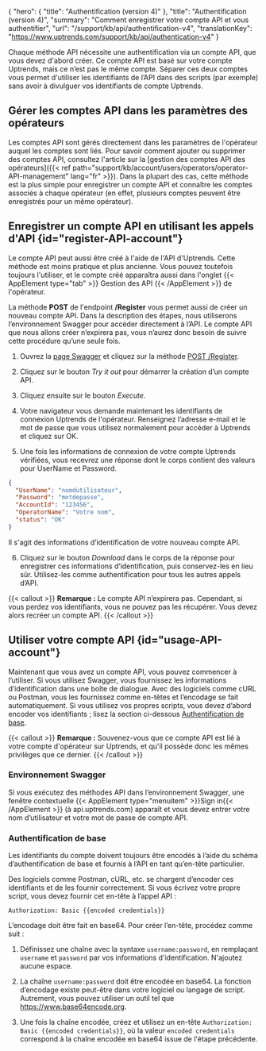{
  "hero": {
"title": "Authentification (version 4)"
  },
"title": "Authentification (version 4)",
"summary": "Comment enregistrer votre compte API et vous authentifier",
  "url": "/support/kb/api/authentification-v4",
  "translationKey": "https://www.uptrends.com/support/kb/api/authentication-v4"
}

Chaque méthode API nécessite une authentification via un compte API, que vous devez d'abord créer. Ce compte API est basé sur votre compte Uptrends, mais ce n’est pas le même compte. Séparer ces deux comptes vous permet d'utiliser les identifiants de l’API dans des scripts (par exemple) sans avoir à divulguer vos identifiants de compte Uptrends.

## Gérer les comptes API dans les paramètres des opérateurs

Les comptes API sont gérés directement dans les paramètres de l'opérateur auquel les comptes sont liés. Pour savoir comment ajouter ou supprimer des comptes API, consultez l'article sur la [gestion des comptes API des opérateurs]({{< ref path="support/kb/account/users/operators/operator-API-management" lang="fr" >}}). Dans la plupart des cas, cette méthode est la plus simple pour enregistrer un compte API et connaître les comptes associés à chaque opérateur (en effet, plusieurs comptes peuvent être enregistrés pour un même opérateur).

## Enregistrer un compte API en utilisant les appels d'API {id="register-API-account"}

Le compte API peut aussi être créé à l'aide de l'API d'Uptrends. Cette méthode est moins pratique et plus ancienne. Vous pouvez toutefois toujours l'utiliser, et le compte créé apparaîtra aussi dans l'onglet {{< AppElement type="tab" >}} Gestion des API {{< /AppElement >}} de l'opérateur.

La méthode **POST** de l'endpoint **/Register** vous permet aussi de créer un nouveau compte API. Dans la description des étapes, nous utiliserons l’environnement Swagger pour accéder directement à l’API. Le compte API que nous allons créer n’expirera pas, vous n’aurez donc besoin de suivre cette procédure qu’une seule fois.

1. Ouvrez la [page Swagger](https://api.uptrends.com/v4/swagger/) et cliquez sur la méthode [POST /Register](https://api.uptrends.com/v4/swagger/index.html?url=/v4/swagger/v1/swagger.json#/Register/Register_Post%20).

2. Cliquez sur le bouton *Try it out* pour démarrer la création d’un compte API.

3. Cliquez ensuite sur le bouton *Execute*.

4. Votre navigateur vous demande maintenant les identifiants de connexion Uptrends de l'opérateur. Renseignez l’adresse e-mail et le mot de passe que vous utilisez normalement pour accéder à Uptrends et cliquez sur OK.

5. Une fois les informations de connexion de votre compte Uptrends vérifiées, vous recevrez une réponse dont le corps contient des valeurs pour UserName et Password.

```json
{
  "UserName": "nomdutilisateur",
  "Password": "motdepasse",
  "AccountId": "123456",
  "OperatorName": "Votre nom",
  "status": "OK"
}
```
                      
Il s'agit des informations d’identification de votre nouveau compte API.

6. Cliquez sur le bouton *Download* dans le corps de la réponse pour enregistrer ces informations d’identification, puis conservez-les en lieu sûr. Utilisez-les comme authentification pour tous les autres appels d’API.

{{< callout >}}
**Remarque :** Le compte API n’expirera pas. Cependant, si vous perdez vos identifiants, vous ne pouvez pas les récupérer. Vous devez alors recréer un compte API.
{{< /callout >}}

## Utiliser votre compte API {id="usage-API-account"}

Maintenant que vous avez un compte API, vous pouvez commencer à l’utiliser. Si vous utilisez Swagger, vous fournissez les informations d’identification dans une boîte de dialogue. Avec des logiciels comme cURL ou Postman, vous les fournissez comme en-têtes et l’encodage se fait automatiquement. Si vous utilisez vos propres scripts, vous devez d’abord encoder vos identifiants ; lisez la section ci-dessous [Authentification de base](#basic-authentication).

{{< callout >}}
**Remarque :** Souvenez-vous que ce compte API est lié à votre compte d'opérateur sur Uptrends, et qu'il possède donc les mêmes privilèges que ce dernier.
{{< /callout >}}

### Environnement Swagger

Si vous exécutez des méthodes API dans l’environnement Swagger, une fenêtre contextuelle {{< AppElement type="menuitem" >}}Sign in{{< /AppElement >}} (à api.uptrends.com) apparaît et vous devez entrer votre nom d’utilisateur et votre mot de passe de compte API.

### Authentification de base

Les identifiants du compte doivent toujours être encodés à l’aide du schéma d’authentification de base et fournis à l’API en tant qu’en-tête particulier.

Des logiciels comme Postman, cURL, etc. se chargent d’encoder ces identifiants et de les fournir correctement. Si vous écrivez votre propre script, vous devez fournir cet en-tête à l’appel API :

`Authorization: Basic {{encoded credentials}}`

L’encodage doit être fait en base64. Pour créer l’en-tête, procédez comme suit :

1. Définissez une chaîne avec la syntaxe `username:password`, en remplaçant `username` et `password` par vos informations d'identification. N'ajoutez aucune espace.

2. La chaîne `username:password` doit être encodée en base64. La fonction d’encodage existe peut-être dans votre logiciel ou langage de script. Autrement, vous pouvez utiliser un outil tel que https://www.base64encode.org.

3. Une fois la chaîne encodée, créez et utilisez un en-tête `Authorization: Basic {{encoded credentials}}`, où la valeur `encoded credentials` correspond à la chaîne encodée en base64 issue de l'étape précédente.
